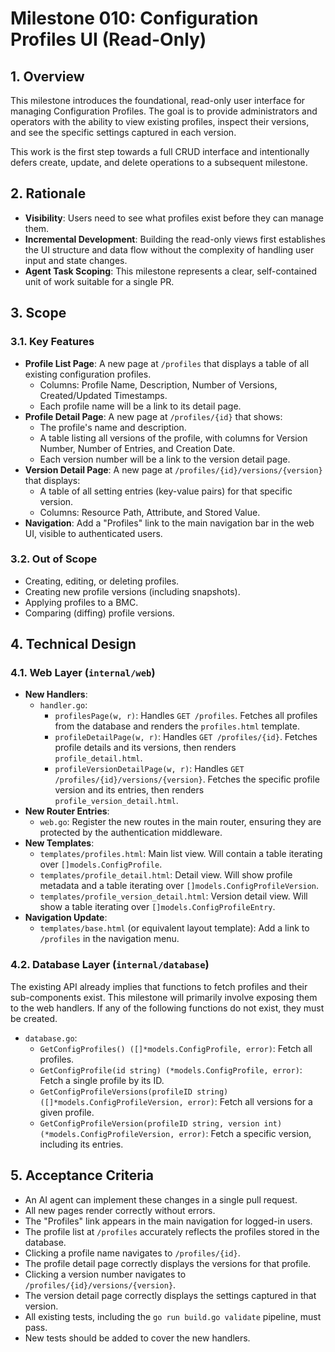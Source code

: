 # Milestone 010: Configuration Profiles UI (Read-Only)

## 1. Overview

This milestone introduces the foundational, read-only user interface for managing Configuration Profiles. The goal is to provide administrators and operators with the ability to view existing profiles, inspect their versions, and see the specific settings captured in each version.

This work is the first step towards a full CRUD interface and intentionally defers create, update, and delete operations to a subsequent milestone.

## 2. Rationale

- **Visibility**: Users need to see what profiles exist before they can manage them.
- **Incremental Development**: Building the read-only views first establishes the UI structure and data flow without the complexity of handling user input and state changes.
- **Agent Task Scoping**: This milestone represents a clear, self-contained unit of work suitable for a single PR.

## 3. Scope

### 3.1. Key Features

- **Profile List Page**: A new page at `/profiles` that displays a table of all existing configuration profiles.
  - Columns: Profile Name, Description, Number of Versions, Created/Updated Timestamps.
  - Each profile name will be a link to its detail page.
- **Profile Detail Page**: A new page at `/profiles/{id}` that shows:
  - The profile's name and description.
  - A table listing all versions of the profile, with columns for Version Number, Number of Entries, and Creation Date.
  - Each version number will be a link to the version detail page.
- **Version Detail Page**: A new page at `/profiles/{id}/versions/{version}` that displays:
  - A table of all setting entries (key-value pairs) for that specific version.
  - Columns: Resource Path, Attribute, and Stored Value.
- **Navigation**: Add a "Profiles" link to the main navigation bar in the web UI, visible to authenticated users.

### 3.2. Out of Scope

- Creating, editing, or deleting profiles.
- Creating new profile versions (including snapshots).
- Applying profiles to a BMC.
- Comparing (diffing) profile versions.

## 4. Technical Design

### 4.1. Web Layer (`internal/web`)

- **New Handlers**:
  - `handler.go`:
    - `profilesPage(w, r)`: Handles `GET /profiles`. Fetches all profiles from the database and renders the `profiles.html` template.
    - `profileDetailPage(w, r)`: Handles `GET /profiles/{id}`. Fetches profile details and its versions, then renders `profile_detail.html`.
    - `profileVersionDetailPage(w, r)`: Handles `GET /profiles/{id}/versions/{version}`. Fetches the specific profile version and its entries, then renders `profile_version_detail.html`.
- **New Router Entries**:
  - `web.go`: Register the new routes in the main router, ensuring they are protected by the authentication middleware.
- **New Templates**:
  - `templates/profiles.html`: Main list view. Will contain a table iterating over `[]models.ConfigProfile`.
  - `templates/profile_detail.html`: Detail view. Will show profile metadata and a table iterating over `[]models.ConfigProfileVersion`.
  - `templates/profile_version_detail.html`: Version detail view. Will show a table iterating over `[]models.ConfigProfileEntry`.
- **Navigation Update**:
  - `templates/base.html` (or equivalent layout template): Add a link to `/profiles` in the navigation menu.

### 4.2. Database Layer (`internal/database`)

The existing API already implies that functions to fetch profiles and their sub-components exist. This milestone will primarily involve exposing them to the web handlers. If any of the following functions do not exist, they must be created.

- `database.go`:
  - `GetConfigProfiles() ([]*models.ConfigProfile, error)`: Fetch all profiles.
  - `GetConfigProfile(id string) (*models.ConfigProfile, error)`: Fetch a single profile by its ID.
  - `GetConfigProfileVersions(profileID string) ([]*models.ConfigProfileVersion, error)`: Fetch all versions for a given profile.
  - `GetConfigProfileVersion(profileID string, version int) (*models.ConfigProfileVersion, error)`: Fetch a specific version, including its entries.

## 5. Acceptance Criteria

- An AI agent can implement these changes in a single pull request.
- All new pages render correctly without errors.
- The "Profiles" link appears in the main navigation for logged-in users.
- The profile list at `/profiles` accurately reflects the profiles stored in the database.
- Clicking a profile name navigates to `/profiles/{id}`.
- The profile detail page correctly displays the versions for that profile.
- Clicking a version number navigates to `/profiles/{id}/versions/{version}`.
- The version detail page correctly displays the settings captured in that version.
- All existing tests, including the `go run build.go validate` pipeline, must pass.
- New tests should be added to cover the new handlers.
